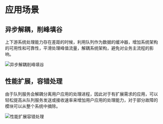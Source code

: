 # 应用场景

## 异步解耦，削峰填谷

上下游系统处理能力存在差距的时候，利用队列作为数据的缓冲器，增加系统架构的可用性和可靠性，平滑处理峰值流量，解耦系统架构，避免对业务主流程的影响。

![异步解耦削峰填谷](../../../../../image/Internet-Middleware/Queue-Service/队列服务-01.png)



## 性能扩展，容错处理

由于队列服务会解耦分离用户应用的处理进程，因此对于有扩展需求的应用，可以轻松提高从队列服务发送或接收速率来增加用户应用的处理能力，对于部分故障的模块可以从整个系统中摘除。

![性能扩展容错处理](../../../../../image/Internet-Middleware/Queue-Service/队列服务-02.png)


